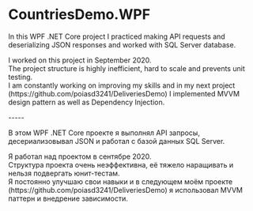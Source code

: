 # CountriesDemo.WPF
<p>
  In this WPF .NET Core project I practiced making API requests and deserializing JSON responses and worked with SQL Server database.
<p/>
<p>
  I worked on this project in September 2020.
  <br>
  The project structure is highly inefficient, hard to scale and prevents unit testing.
  <br>
  I am constantly working on improving my skills and in my next project (https://github.com/poiasd3241/DeliveriesDemo) I implemented MVVM design pattern as well as Dependency Injection.
<p/>
-----
<p>
  В этом WPF .NET Core проекте я выполнял API запросы, десериализовывал JSON и работал с базой данных SQL Server.
<p/>
<p>
  Я работал над проектом в сентябре 2020.
  <br>
  Структура проекта очень неэффективна, её тяжело наращивать и нельзя подвергать юнит-тестам.
  <br>
  Я постоянно улучшаю свои навыки и в следующем моём проекте (https://github.com/poiasd3241/DeliveriesDemo) я использовал MVVM паттерн и внедрение зависимости.
<p/>
